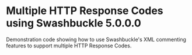 # Multiple HTTP Response Codes using Swashbuckle 5.0.0.0
 
Demonstration code showing how to use Swashbuckle's XML commenting features to support multiple HTTP Response Codes. 